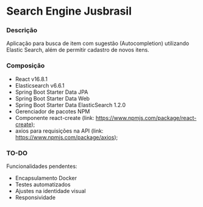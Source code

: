 # Search Engine Jusbrasil

### Descrição

   Aplicação para busca de item com sugestão (Autocompletion) utilizando Elastic Search, além de permitir cadastro de novos itens. 
        
### Composição

- React v16.8.1
- Elasticsearch v6.6.1
- Spring Boot Starter Data JPA 
- Spring Boot Starter Data Web
- Spring Boot Starter Data ElasticSearch 1.2.0 
- Gerenciador de pacotes NPM 
- Componente react-create (link: https://www.npmjs.com/package/react-create);
- axios para requisições na API (link: https://www.npmjs.com/package/axios);

### TO-DO
Funcionalidades pendentes:
- Encapsulamento Docker 
- Testes automatizados
- Ajustes na identidade visual
- Responsividade
